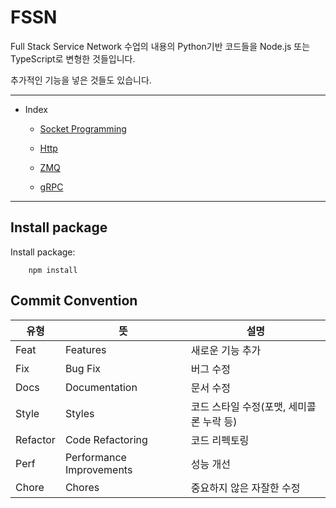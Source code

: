 # FSSN

Full Stack Service Network 수업의 내용의 Python기반 코드들을 Node.js 또는 TypeScript로 변형한 것들입니다.

추가적인 기능을 넣은 것들도 있습니다.

------------


- Index
    - [Socket Programming][Socket Programming]

    - [Http][http]

    - [ZMQ][Zero message queue]

    - [gRPC][gRPC]
    

[Socket Programming]: ./SocketNetwork/ "소켓프로그래밍"
[http]: ./http/ "http"
[Zero message queue]: ./ZMQ/ "Zero Message Queue"
[gRPC]: ./gRPC/ "gRPC"

------------

## Install package

Install package:
``` console
    npm install
```

## Commit Convention

|유형|뜻|설명|
|------|---|---|
|Feat|Features|새로운 기능 추가
|Fix|Bug Fix|버그 수정
|Docs|Documentation|문서 수정
|Style|Styles|코드 스타일 수정(포맷, 세미콜론 누락 등)
|Refactor|Code Refactoring|코드 리펙토링
|Perf|Performance Improvements|성능 개선
|Chore|Chores|중요하지 않은 자잘한 수정